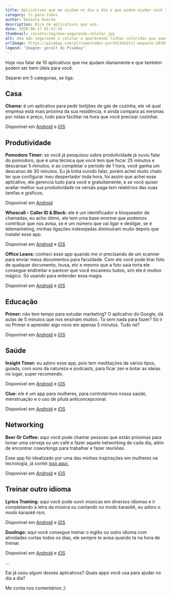 ```yaml
---
title: Aplicativos que me ajudam no dia a dia e que podem ajudar você também
category: ti-para-todos
author: Daniela Duarte
description: Dica de aplicativos que uso.
date: 2020-06-27 01:52:35
thumbnail: /assets/img/mao-segurando-celular.jpg
alt: Uma mão segurando o celular a aparecendo linhas coloridas que saem da tela
urlImage: https://pixabay.com/pt/computador-port%C3%A1til-maquete-2838921/
legend: "Imagem: geralt do Pixabay"
---
```

Hoje vou falar de 10 aplicativos que me ajudam diariamente e que também podem ser bem úteis para você.

Separei em 5 categorias, se liga:

## Casa

**Chama:** é um aplicativo para pedir botijões de gás de cozinha, ele vê qual empresa está mais próxima da sua residência, e ainda compara as mesmas por notas e preço, tudo para facilitar na hora que você precisar cozinhar.

Disponível em [Android](https://play.google.com/store/apps/details?id=br.project.pine&pid=Website&c=Click_to_GooglePlay) e [iOS](https://itunes.apple.com/br/app/chama-g%C3%A1s/id1228143385?mt=8&pid=Website&c=Click_to_AppStore)

## Produtividade

**Pomodoro Timer:** se você já pesquisou sobre produtividade já ouviu falar do pomodoro, que é uma técnica que você tem que focar 25 minutos e descansar 5 minutos, e ao completar o período de 1 hora, você ganha um descanso de 30 minutos. Eu já tinha ouvido falar, porém achei muito chato ter que configurar meu despertador toda hora, foi assim que achei esse aplicativo, ele gerencia tudo para você e gratuitamente, e se você quiser avaliar melhor sua produtividade na versão paga tem relatórios das suas tarefas e gráficos.

Disponível em [Android](https://play.google.com/store/apps/details?id=com.tatkovlab.pomodorolite&hl=pt_BR)

**Whoscall – Caller ID & Block:** ele é um identificador e bloqueador de chamadas, eu acho ótimo, ele tem uma base enorme que podemos contribuir que nos avisa, se é um número que vai ligar e desligar, se é telemarketing, minhas ligações indesejadas diminuíram muito depois que instalei esse app.

Disponível em [Android](https://play.google.com/store/apps/details?id=gogolook.callgogolook2&hl=pt_BR) e [iOS](https://itunes.apple.com/us/app/whoscall-caller-id-block/id929968679?mt=8)

**Office Leans:** conheci esse app quando me vi precisando de um scanner para enviar meus documentos para faculdade. Com ele você pode tirar foto de qualquer documento, lousa, etc e mesmo que a foto saia torta ele consegue endireitar e parecer que você escaneou tudoo, sim ele é muitoo mágico. Só usando para entender essa magia.

Disponível em [Android](https://play.google.com/store/apps/details?id=com.microsoft.office.officelens&hl=pt_BR) e [iOS](https://itunes.apple.com/br/app/office-lens/id975925059?mt=8&)

## Educação

**Primer:** não tem tempo para estudar marketing? O aplicativo do Google, dá aulas de 5 minutos que nos ensinam muitoo. Ta sem nada para fazer? Só ir no Primer e aprender algo novo em apenas 5 minutos. Tudo né?

Disponível em [Android](https://play.google.com/store/apps/details?id=com.google.android.apps.primer&hl=pt_BR) e [iOS](https://itunes.apple.com/br/app/google-primer/id918628107?mt=8)

## Saúde

**Insight Timer:** eu adoro esse app, pois tem meditações de vários tipos, guiada, com sons da natureza e podcasts, para ficar zen e botar as ideias no lugar, super recomendo.

Disponível em [Android](https://play.google.com/store/apps/details?id=com.spotlightsix.zentimerlite2&hl=pt_BR) e [iOS](https://itunes.apple.com/br/app/insight-timer-meditation-app/id337472899?mt=8)

**Clue:** ele é um app para mulheres, para controlarmos nossa saúde, menstruação e o uso de pílula anticoncepcional.

Disponível em [Android](https://play.google.com/store/apps/details?id=com.clue.android&hl=pt_BR) e [iOS](https://itunes.apple.com/us/app/clue-period-health-tracker/id657189652?mt=8)

## Networking

**Beer Or Coffee:** aqui você pode chamar pessoas que estão próximas para tomar uma cerveja ou um café e fazer aquele networking de cada dia, além de encontrar coworkings para trabalhar e fazer reuniões.

Esse app foi idealizado por uma das minhas inspirações em mulheres na tecnologia, já contei [isso aqui.](http://danieladuarte.com.br/blog/mulheres-ti/4-inspiracoes-femininas-de-brasileiras-na-area-de-tecnologia)

Disponível em [Android](https://play.google.com/store/apps/details?id=com.tysdoapp.beerorcoffee&hl=pt_BR) e [iOS](https://itunes.apple.com/us/app/beerorcoffee-faca-networking/id1001626536)

## Treinar outro idioma

**Lyrics Training:** aqui você pode ouvir músicas em diversos idiomas e ir completando a letra da música ou cantando no modo karaokê, eu adoro o modo karaokê rsrs.

Disponível em [Android](https://play.google.com/store/apps/details?id=com.elasthink.lyricstraining) e [iOS](https://itunes.apple.com/app/lyricstraining-learn-spanish/id1192698323?mt=8)

**Duolingo:** aqui você consegue treinar o inglês ou outro idioma com atividades curtas todos os dias, ele sempre te avisa quando ta na hora de treinar.

Disponível em [Android](https://play.google.com/store/apps/details?id=com.duolingo&hl=en&referrer=utm_source%3Dduolingo.com%26utm_medium%3Dduolingo_web%26utm_content%3Ddownload_button%26utm_campaign%3Dsplash) e [iOS](https://itunes.apple.com/app/duolingo-learn-spanish-french/id570060128?mt=8)

...

Eai já usou algum desses aplicativos? Quais apps você usa para ajudar no dia a dia?

Me conta nos comentários ;)